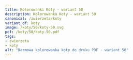 ```yaml
---
title: Kolorowanki Koty - wariant 50
description: Kolorowanka Koty - wariant 50
canonical: /zwierzeta/koty
variant_of: koty
image: /koty/50/koty-50.svg
pdf: /koty/50/koty-50.pdf
tags:
- zwierzeta
- koty
alt: "Darmowa kolorowanka koty do druku PDF - wariant 50"
---
```

